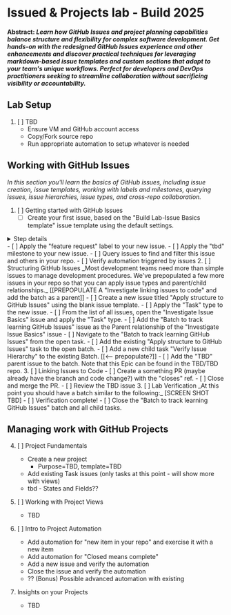 # Issued & Projects lab - Build 2025

**Abstract: _Learn how GitHub Issues and project planning capabilities balance structure and flexibility for complex software development. Get hands-on with the redesigned GitHub Issues experience and other enhancements and discover practical techniques for leveraging markdown-based issue templates and custom sections that adapt to your team's unique workflows. Perfect for developers and DevOps practitioners seeking to streamline collaboration without sacrificing visibility or accountability._**

## Lab Setup
1. [ ] TBD
   - Ensure VM and GitHub account access
   - Copy/Fork source repo
   - Run appropriate automation to setup whatever is needed

## Working with GitHub Issues
_In this section you'll learn the basics of GitHub issues, including issue creation, issue templates, working with labels and milestones, querying issues, issue hierarchies, issue types, and cross-repo collaboration._

1. [ ] Getting started with GitHub Issues
   - [ ] Create your first issue, based on the "Build Lab-Issue Basics template" issue template using the default settings.
<details>
  <summary>Step details</summary>
  - [ ] test
  - Review markdown used to format content in GitHub. You're looking at it now, but if you aren't already familiar with markdown you can refer to [this link](https://docs.github.com/en/get-started/writing-on-github/getting-started-with-writing-and-formatting-on-github).  If you've already saved it and want to review the source markdown you can edit the description to see the unformatted text.
  - [ ] test
</details>
   - [ ] Apply the "feature request" label to your new issue.
   - [ ] Apply the "tbd" milestone to your new issue.
   - [ ] Query issues to find and filter this issue and others in your repo.
   - [ ] Verify automation triggered by issues
2. [ ] Structuring GitHub Issues
   _Most development teams need more than simple issues to manage development procedures. We've prepopulated a few more issues in your repo so that you can apply issue types and parent/child relationships._
[[PREPOPULATE A "Investigate linking issues to code" and add the batch as a parent]]
   - [ ] Create a new issue titled "Apply structure to GitHub Issues" using the blank issue template.
   - [ ] Apply the "Task" type to the new issue.
   - [ ] From the list of all issues, open the "Investigate Issue Basics" issue and apply the "Task" type.
   - [ ] Add the "Batch to track learning GitHub Issues" issue as the Parent relationship of the "Investigate Issue Basics" issue
   - [ ] Navigate to the "Batch to track learning GitHub Issues" from the open task.
   - [ ] Add the existing "Apply structure to GitHub Issues" task to the open batch.
   - [ ] Add a new child task "Verify Issue Hierarchy" to the existing Batch. [[<-- prepopulate?]]
   - [ ] Add the "TBD" parent issue to the batch.  Note that this Epic can be found in the TBD/TBD repo.
3. [ ] Linking Issues to Code
   - [ ] Create a something PR (maybe already have the branch and code change?) with the "closes" ref.
   - [ ] Close and merge the PR.
   - [ ] Review the TBD issue
3. [ ] Lab Verification
   _At this point you should have a batch similar to the following:_
   [SCREEN SHOT TBD]
   - [ ] Verification complete!
   - [ ] Close the "Batch to track learning GitHub Issues" batch and all child tasks.

## Managing work with GitHub Projects

4. [ ] Project Fundamentals
    - Create a new project
      - Purpose=TBD, template=TBD
    - Add existing Task issues (only tasks at this point - will show more with views)
    - tbd - States and Fields??
5. [ ] Working with Project Views
   - TBD
6. [ ] Intro to Project Automation
   - Add automation for "new item in your repo" and exercise it with a new item
   - Add automation for "Closed means complete"
   - Add a new issue and verify the automation
   - Close the issue and verify the automation
   - ?? (Bonus) Possible advanced automation with existing

7. Insights on your Projects
   - TBD